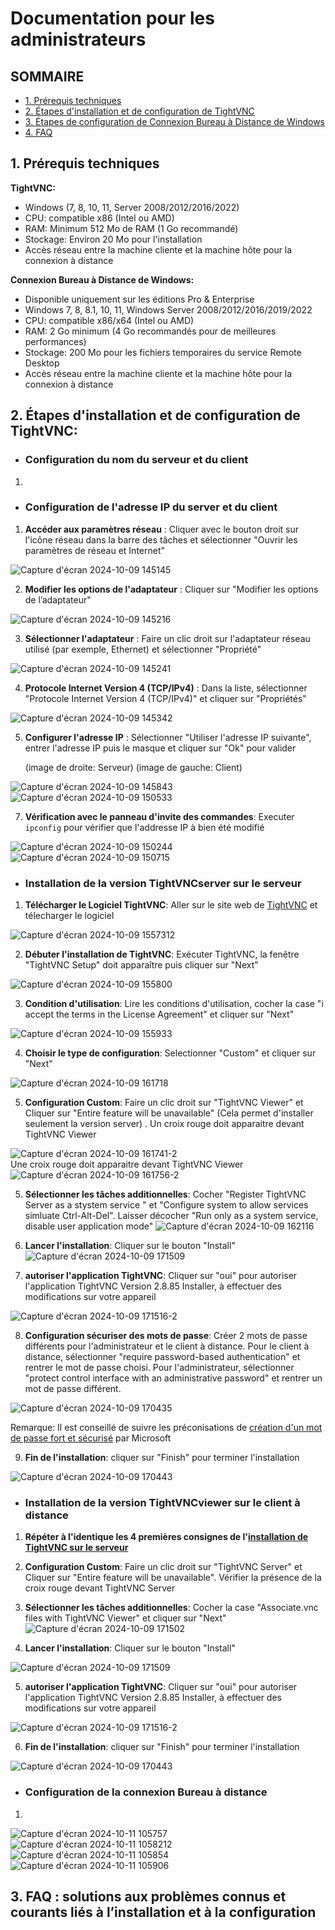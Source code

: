 # Documentation pour les administrateurs  

## SOMMAIRE
- [1. Prérequis techniques](https://github.com/WildCodeSchool/TSSR-2409-P1-G2-Teleassistance/blob/Igor/INSTALL.md#1-pr%C3%A9requis-techniques)
- [2. Étapes d'installation et de configuration de TightVNC](https://github.com/WildCodeSchool/TSSR-2409-P1-G2-Teleassistance/blob/Igor/INSTALL.md#2-%C3%A9tapes-dinstallation-et-de-configuration--instruction-%C3%A9tape-par-%C3%A9tape)
- [3. Étapes de configuration de Connexion Bureau à Distance de Windows](https://github.com/WildCodeSchool/TSSR-2409-P1-G2-Teleassistance/blob/Igor/INSTALL.md#configuration-de-la-connexion-bureau-%C3%A0-distance)
- [4. FAQ](https://github.com/WildCodeSchool/TSSR-2409-P1-G2-Teleassistance/blob/Igor/INSTALL.md#3-faq--solutions-aux-probl%C3%A8mes-connus-et-courants-li%C3%A9s-%C3%A0-linstallation-et-%C3%A0-la-configuration)
  
## 1. Prérequis techniques  
**TightVNC:**
- Windows (7, 8, 10, 11, Server 2008/2012/2016/2022)
- CPU: compatible x86 (Intel ou AMD)
- RAM: Minimum 512 Mo de RAM (1 Go recommandé)
- Stockage: Environ 20 Mo pour l'installation
- Accès réseau entre la machine cliente et la machine hôte pour la connexion à distance

**Connexion Bureau à Distance de Windows:**
- Disponible uniquement sur les éditions Pro & Enterprise
- Windows 7, 8, 8.1, 10, 11, Windows Server 2008/2012/2016/2019/2022
- CPU: compatible x86/x64 (Intel ou AMD)
- RAM: 2 Go minimum (4 Go recommandés pour de meilleures performances)
- Stockage: 200 Mo pour les fichiers temporaires du service Remote Desktop
- Accès réseau entre la machine cliente et la machine hôte pour la connexion à distance
  
## 2. Étapes d'installation et de configuration de TightVNC:  

 - ### Configuration du nom du serveur et du client  

1.

- ### Configuration de l'adresse IP du server et du client

1. **Accéder aux paramètres réseau** : Cliquer avec le bouton droit sur l'icône réseau dans la barre des tâches et sélectionner "Ouvrir les paramètres de réseau et Internet"  

![Capture d'écran 2024-10-09 145145](https://github.com/user-attachments/assets/5f67d344-28e7-4bb4-9286-44efdbaedaf2)  

2. **Modifier les options de l'adaptateur** : Cliquer sur "Modifier les options de l’adaptateur"  

![Capture d'écran 2024-10-09 145216](https://github.com/user-attachments/assets/a197f3d6-3315-4e4a-9bb1-86424bc77663)  

3. **Sélectionner l'adaptateur** : Faire un clic droit sur l'adaptateur réseau utilisé (par exemple, Ethernet) et sélectionner "Propriété"  

![Capture d'écran 2024-10-09 145241](https://github.com/user-attachments/assets/f1a1f02f-42b1-48e5-affd-734f29c8452b)  

4. **Protocole Internet Version 4 (TCP/IPv4)** : Dans la liste, sélectionner "Protocole Internet Version 4 (TCP/IPv4)" et cliquer sur "Propriétés"  

![Capture d'écran 2024-10-09 145342](https://github.com/user-attachments/assets/d272398f-9886-4b99-9c4c-c21f872360c4)  

5. **Configurer l'adresse IP** : Sélectionner "Utiliser l'adresse IP suivante", entrer l'adresse IP puis le masque et cliquer sur "Ok" pour valider
 
   (image de droite: Serveur)  (image de gauche: Client)
   
![Capture d'écran 2024-10-09 145843](https://github.com/user-attachments/assets/01c459e4-3b14-420e-938a-71821ce33aa5)
![Capture d'écran 2024-10-09 150533](https://github.com/user-attachments/assets/86b594fe-b2b1-4a5a-ab91-337e3e50e871)  

7. **Vérification avec le panneau d'invite des commandes**: Executer ```ipconfig``` pour vérifier que l'addresse IP à bien été modifié  

![Capture d'écran 2024-10-09 150244](https://github.com/user-attachments/assets/781acd18-0ff3-4ea9-bb32-6054a90f4418)
![Capture d'écran 2024-10-09 150715](https://github.com/user-attachments/assets/ecadb46f-5baf-464b-b446-eeaf6a01d70f)


- ### Installation de la version TightVNCserver sur le serveur
1. **Télécharger le Logiciel TightVNC**: Aller sur le site web de [TightVNC](https://www.tightvnc.com/download.php) et télecharger le logiciel

![Capture d'écran 2024-10-09 1557312](https://github.com/user-attachments/assets/8a160481-e75a-4fcb-a3ad-068db5ec2ad8)  
  
2. **Débuter l'installation de TightVNC**: Exécuter TightVNC, la fenêtre "TightVNC Setup" doit apparaître puis cliquer sur "Next"   

![Capture d'écran 2024-10-09 155800](https://github.com/user-attachments/assets/f18acd6e-f1af-440e-9d78-492ce1593893)

3. **Condition d'utilisation**: Lire les conditions d'utilisation, cocher la case "i accept the terms in the License Agreement" et cliquer sur "Next"

![Capture d'écran 2024-10-09 155933](https://github.com/user-attachments/assets/0deace52-7921-4671-a2be-ea2c2cd46d43)

4. **Choisir le type de configuration**: Selectionner "Custom" et cliquer sur "Next"  

![Capture d'écran 2024-10-09 161718](https://github.com/user-attachments/assets/b264c6bc-265b-48ac-8881-44e4c2ab1dda)  

5. **Configuration Custom**: Faire un clic droit sur  "TightVNC Viewer" et Cliquer sur "Entire feature will be unavailable" (Cela permet d'installer seulement la version server) . Un croix rouge doit apparaitre devant TightVNC Viewer 

![Capture d'écran 2024-10-09 161741-2](https://github.com/user-attachments/assets/9866444c-81ea-488a-b5aa-8af3b65636af)  
Une croix rouge doit apparaitre devant TightVNC Viewer  
![Capture d'écran 2024-10-09 161756-2](https://github.com/user-attachments/assets/f6e979fb-c57c-4c6a-8299-0cbfa3d24911)  

5. **Sélectionner les tâches additionnelles**: Cocher "Register TightVNC Server as a stystem service " et "Configure system to allow services simluate Ctrl-Alt-Del". Laisser décocher "Run only as a system service, disable user application mode"
![Capture d'écran 2024-10-09 162116](https://github.com/user-attachments/assets/54fd87d0-d025-4cec-bc48-284ebb8d3f90)

6. **Lancer l'installation**: Cliquer sur le bouton "Install"  
![Capture d'écran 2024-10-09 171509](https://github.com/user-attachments/assets/824fd6de-5c66-4b1e-8471-976b21fc2634)

7. **autoriser l'application TightVNC**: Cliquer sur "oui" pour autoriser l'application TightVNC Version 2.8.85 Installer, à effectuer des modifications sur votre appareil

![Capture d'écran 2024-10-09 171516-2](https://github.com/user-attachments/assets/5f5ed34f-ac85-4b35-a8a7-5b985bc9f4f3)  

8. **Configuration sécuriser des mots de passe**: Créer 2 mots de passe différents pour l'administrateur et le client à distance. Pour le client à distance, sélectionner "require password-based authentication" et rentrer le mot de passe choisi. Pour l'administrateur, sélectionner "protect control interface with an administrative password" et rentrer un mot de passe différent.

![Capture d'écran 2024-10-09 170435](https://github.com/user-attachments/assets/4afab5f9-a941-474b-ad24-333128cca703)

Remarque: Il est conseillé de suivre les préconisations de [création d'un mot de passe fort et sécurisé]( https://support.microsoft.com/fr-fr/windows/cr%C3%A9er-et-utiliser-un-mot-de-passe-fort-c5cebb49-8c53-4f5e-2bc4-fe357ca048eb#:~:text=La%20s%C3%A9curit%C3%A9%20du%20mot%20de,%2C%20minuscules%2C%20chiffres%20et%20symboles.) par Microsoft 

9. **Fin de l'installation**: cliquer sur "Finish" pour terminer l'installation

![Capture d'écran 2024-10-09 170443](https://github.com/user-attachments/assets/d5912d77-d0d4-4cf2-9873-fbea691f4431)  

- ### Installation de la version TightVNCviewer sur le client à distance

1. **Répéter à l'identique les 4 premières consignes de l'[installation de TightVNC sur le serveur](https://github.com/WildCodeSchool/TSSR-2409-P1-G2-Teleassistance/blob/main/INSTALL.md#installation-de-la-version-tightvncserver-sur-le-serveur)**  

2. **Configuration Custom**: Faire un clic droit sur  "TightVNC Server" et Cliquer sur "Entire feature will be unavailable". Vérifier la présence de la croix rouge devant TightVNC Server

3. **Sélectionner les tâches additionnelles**: Cocher la case "Associate.vnc files with TightVNC Viewer" et cliquer sur "Next"
![Capture d'écran 2024-10-09 171502](https://github.com/user-attachments/assets/dcb26319-831e-4df0-b4fd-7455c2ef0f3b)

4. **Lancer l'installation**: Cliquer sur le bouton "Install"  

![Capture d'écran 2024-10-09 171509](https://github.com/user-attachments/assets/824fd6de-5c66-4b1e-8471-976b21fc2634)

5. **autoriser l'application TightVNC**: Cliquer sur "oui" pour autoriser l'application TightVNC Version 2.8.85 Installer, à effectuer des modifications sur votre appareil

![Capture d'écran 2024-10-09 171516-2](https://github.com/user-attachments/assets/5f5ed34f-ac85-4b35-a8a7-5b985bc9f4f3)  

6. **Fin de l'installation**: cliquer sur "Finish" pour terminer l'installation  

![Capture d'écran 2024-10-09 170443](https://github.com/user-attachments/assets/d5912d77-d0d4-4cf2-9873-fbea691f4431)  

- ### Configuration de la connexion Bureau à distance

1.
![Capture d'écran 2024-10-11 105757](https://github.com/user-attachments/assets/b26d6151-6cd8-46bb-9702-e2a7b0e52685)
![Capture d'écran 2024-10-11 1058212](https://github.com/user-attachments/assets/4badb364-d6ea-41c4-9aac-2b22674b35a6)
![Capture d'écran 2024-10-11 105854](https://github.com/user-attachments/assets/a2fd262c-ff15-4aca-ae14-1c7af8d3fb27)
![Capture d'écran 2024-10-11 105906](https://github.com/user-attachments/assets/c23ba612-fed2-4ee6-a46b-46addeacff91)


## 3. FAQ : solutions aux problèmes connus et courants liés à l’installation et à la configuration  
